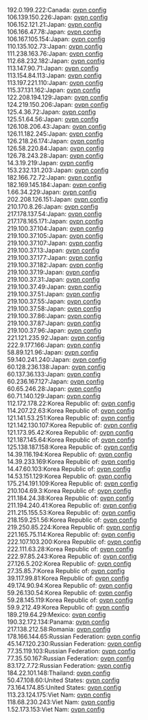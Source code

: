 192.0.199.222:Canada: [ovpn config](vpn/192_0_199_222.ovpn)  
106.139.150.226:Japan: [ovpn config](vpn/106_139_150_226.ovpn)  
106.152.121.21:Japan: [ovpn config](vpn/106_152_121_21.ovpn)  
106.166.47.78:Japan: [ovpn config](vpn/106_166_47_78.ovpn)  
106.167.105.154:Japan: [ovpn config](vpn/106_167_105_154.ovpn)  
110.135.102.73:Japan: [ovpn config](vpn/110_135_102_73.ovpn)  
111.238.163.76:Japan: [ovpn config](vpn/111_238_163_76.ovpn)  
112.68.232.182:Japan: [ovpn config](vpn/112_68_232_182.ovpn)  
113.147.90.71:Japan: [ovpn config](vpn/113_147_90_71.ovpn)  
113.154.84.113:Japan: [ovpn config](vpn/113_154_84_113.ovpn)  
113.197.221.110:Japan: [ovpn config](vpn/113_197_221_110.ovpn)  
115.37.131.162:Japan: [ovpn config](vpn/115_37_131_162.ovpn)  
122.208.194.129:Japan: [ovpn config](vpn/122_208_194_129.ovpn)  
124.219.150.206:Japan: [ovpn config](vpn/124_219_150_206.ovpn)  
125.4.36.72:Japan: [ovpn config](vpn/125_4_36_72.ovpn)  
125.51.64.56:Japan: [ovpn config](vpn/125_51_64_56.ovpn)  
126.108.206.43:Japan: [ovpn config](vpn/126_108_206_43.ovpn)  
126.11.182.245:Japan: [ovpn config](vpn/126_11_182_245.ovpn)  
126.218.26.174:Japan: [ovpn config](vpn/126_218_26_174.ovpn)  
126.58.220.84:Japan: [ovpn config](vpn/126_58_220_84.ovpn)  
126.78.243.28:Japan: [ovpn config](vpn/126_78_243_28.ovpn)  
14.3.19.219:Japan: [ovpn config](vpn/14_3_19_219.ovpn)  
153.232.131.203:Japan: [ovpn config](vpn/153_232_131_203.ovpn)  
182.166.72.72:Japan: [ovpn config](vpn/182_166_72_72.ovpn)  
182.169.145.184:Japan: [ovpn config](vpn/182_169_145_184.ovpn)  
1.66.34.229:Japan: [ovpn config](vpn/1_66_34_229.ovpn)  
202.208.126.151:Japan: [ovpn config](vpn/202_208_126_151.ovpn)  
210.170.8.26:Japan: [ovpn config](vpn/210_170_8_26.ovpn)  
217.178.137.54:Japan: [ovpn config](vpn/217_178_137_54.ovpn)  
217.178.165.171:Japan: [ovpn config](vpn/217_178_165_171.ovpn)  
219.100.37.104:Japan: [ovpn config](vpn/219_100_37_104.ovpn)  
219.100.37.105:Japan: [ovpn config](vpn/219_100_37_105.ovpn)  
219.100.37.107:Japan: [ovpn config](vpn/219_100_37_107.ovpn)  
219.100.37.13:Japan: [ovpn config](vpn/219_100_37_13.ovpn)  
219.100.37.177:Japan: [ovpn config](vpn/219_100_37_177.ovpn)  
219.100.37.182:Japan: [ovpn config](vpn/219_100_37_182.ovpn)  
219.100.37.19:Japan: [ovpn config](vpn/219_100_37_19.ovpn)  
219.100.37.31:Japan: [ovpn config](vpn/219_100_37_31.ovpn)  
219.100.37.49:Japan: [ovpn config](vpn/219_100_37_49.ovpn)  
219.100.37.51:Japan: [ovpn config](vpn/219_100_37_51.ovpn)  
219.100.37.55:Japan: [ovpn config](vpn/219_100_37_55.ovpn)  
219.100.37.58:Japan: [ovpn config](vpn/219_100_37_58.ovpn)  
219.100.37.86:Japan: [ovpn config](vpn/219_100_37_86.ovpn)  
219.100.37.87:Japan: [ovpn config](vpn/219_100_37_87.ovpn)  
219.100.37.96:Japan: [ovpn config](vpn/219_100_37_96.ovpn)  
221.121.235.92:Japan: [ovpn config](vpn/221_121_235_92.ovpn)  
222.9.177.166:Japan: [ovpn config](vpn/222_9_177_166.ovpn)  
58.89.121.96:Japan: [ovpn config](vpn/58_89_121_96.ovpn)  
59.140.241.240:Japan: [ovpn config](vpn/59_140_241_240.ovpn)  
60.128.236.138:Japan: [ovpn config](vpn/60_128_236_138.ovpn)  
60.137.36.133:Japan: [ovpn config](vpn/60_137_36_133.ovpn)  
60.236.167.127:Japan: [ovpn config](vpn/60_236_167_127.ovpn)  
60.65.246.28:Japan: [ovpn config](vpn/60_65_246_28.ovpn)  
60.71.140.129:Japan: [ovpn config](vpn/60_71_140_129.ovpn)  
112.172.178.22:Korea Republic of: [ovpn config](vpn/112_172_178_22.ovpn)  
114.207.22.63:Korea Republic of: [ovpn config](vpn/114_207_22_63.ovpn)  
121.141.53.251:Korea Republic of: [ovpn config](vpn/121_141_53_251.ovpn)  
121.142.130.107:Korea Republic of: [ovpn config](vpn/121_142_130_107.ovpn)  
121.173.95.42:Korea Republic of: [ovpn config](vpn/121_173_95_42.ovpn)  
121.187.145.64:Korea Republic of: [ovpn config](vpn/121_187_145_64.ovpn)  
125.138.187.158:Korea Republic of: [ovpn config](vpn/125_138_187_158.ovpn)  
14.39.116.194:Korea Republic of: [ovpn config](vpn/14_39_116_194.ovpn)  
14.39.233.169:Korea Republic of: [ovpn config](vpn/14_39_233_169.ovpn)  
14.47.60.103:Korea Republic of: [ovpn config](vpn/14_47_60_103.ovpn)  
14.53.151.129:Korea Republic of: [ovpn config](vpn/14_53_151_129.ovpn)  
175.214.191.109:Korea Republic of: [ovpn config](vpn/175_214_191_109.ovpn)  
210.104.69.3:Korea Republic of: [ovpn config](vpn/210_104_69_3.ovpn)  
211.184.24.38:Korea Republic of: [ovpn config](vpn/211_184_24_38.ovpn)  
211.194.240.41:Korea Republic of: [ovpn config](vpn/211_194_240_41.ovpn)  
211.215.155.53:Korea Republic of: [ovpn config](vpn/211_215_155_53.ovpn)  
218.159.251.56:Korea Republic of: [ovpn config](vpn/218_159_251_56.ovpn)  
219.250.85.224:Korea Republic of: [ovpn config](vpn/219_250_85_224.ovpn)  
221.165.75.114:Korea Republic of: [ovpn config](vpn/221_165_75_114.ovpn)  
222.107.103.200:Korea Republic of: [ovpn config](vpn/222_107_103_200.ovpn)  
222.111.63.28:Korea Republic of: [ovpn config](vpn/222_111_63_28.ovpn)  
222.97.85.243:Korea Republic of: [ovpn config](vpn/222_97_85_243.ovpn)  
27.126.5.202:Korea Republic of: [ovpn config](vpn/27_126_5_202.ovpn)  
27.35.85.7:Korea Republic of: [ovpn config](vpn/27_35_85_7.ovpn)  
39.117.99.81:Korea Republic of: [ovpn config](vpn/39_117_99_81.ovpn)  
49.174.90.94:Korea Republic of: [ovpn config](vpn/49_174_90_94.ovpn)  
59.26.130.54:Korea Republic of: [ovpn config](vpn/59_26_130_54.ovpn)  
59.28.145.119:Korea Republic of: [ovpn config](vpn/59_28_145_119.ovpn)  
59.9.212.49:Korea Republic of: [ovpn config](vpn/59_9_212_49.ovpn)  
189.219.64.29:Mexico: [ovpn config](vpn/189_219_64_29.ovpn)  
190.32.172.134:Panama: [ovpn config](vpn/190_32_172_134.ovpn)  
217.138.212.58:Romania: [ovpn config](vpn/217_138_212_58.ovpn)  
178.166.144.65:Russian Federation: [ovpn config](vpn/178_166_144_65.ovpn)  
45.147.120.230:Russian Federation: [ovpn config](vpn/45_147_120_230.ovpn)  
77.35.119.103:Russian Federation: [ovpn config](vpn/77_35_119_103.ovpn)  
77.35.50.167:Russian Federation: [ovpn config](vpn/77_35_50_167.ovpn)  
83.172.7.72:Russian Federation: [ovpn config](vpn/83_172_7_72.ovpn)  
184.22.101.148:Thailand: [ovpn config](vpn/184_22_101_148.ovpn)  
50.47.108.60:United States: [ovpn config](vpn/50_47_108_60.ovpn)  
73.164.174.85:United States: [ovpn config](vpn/73_164_174_85.ovpn)  
113.23.124.175:Viet Nam: [ovpn config](vpn/113_23_124_175.ovpn)  
118.68.230.243:Viet Nam: [ovpn config](vpn/118_68_230_243.ovpn)  
1.52.173.153:Viet Nam: [ovpn config](vpn/1_52_173_153.ovpn)  
